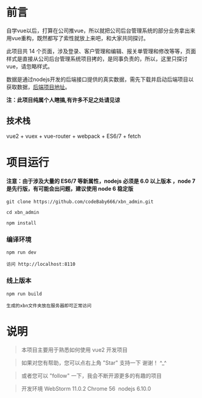 # 前言

自学vue以后，打算在公司推vue，所以就把公司后台管理系统的部分业务拿出来用vue重构，既然都写了索性就放上来吧，和大家共同探讨。

此项目共 14 个页面，涉及登录、客户管理和编辑、报关单管理和修改等等，页面样式是直接从公司后台管理系统项目拷的，是同事负责的，所以，这里只探讨vue，请忽略样式。

数据是通过nodejs开发的后端接口提供的真实数据，需先下载并启动后端项目以获取数据，[后端项目地址](https://github.com/codeBaby666/xbn_admin_node)。

__注：此项目纯属个人瞎搞,有许多不足之处请见谅__




## 技术栈
vue2 + vuex + vue-router + webpack + ES6/7 + fetch



# 项目运行

#### 注意：由于涉及大量的 ES6/7 等新属性，nodejs 必须是 6.0 以上版本 ，node 7 是先行版，有可能会出问题，建议使用 node 6 稳定版

```
git clone https://github.com/codeBaby666/xbn_admin.git 

cd xbn_admin

npm install

```

### 编译环境
```
npm run dev

访问 http://localhost:8110
```


### 线上版本
```
npm run build

生成的xbn文件夹放在服务器即可正常访问
```




# 说明

>  本项目主要用于熟悉如何使用 vue2 开发项目

>  如果对您有帮助，您可以点右上角 "Star" 支持一下 谢谢！ ^_^

>  或者您可以 "follow" 一下，我会不断开源更多的有趣的项目

>  开发环境 WebStorm 11.0.2  Chrome 56  nodejs 6.10.0

```
